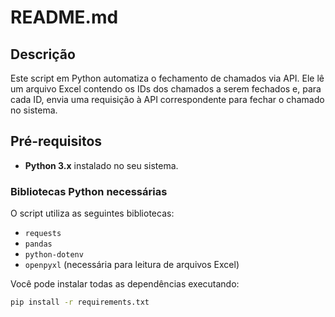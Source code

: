 # README.md

## Descrição

Este script em Python automatiza o fechamento de chamados via API. Ele lê um arquivo Excel contendo os IDs dos chamados a serem fechados e, para cada ID, envia uma requisição à API correspondente para fechar o chamado no sistema.

## Pré-requisitos

- **Python 3.x** instalado no seu sistema.

### Bibliotecas Python necessárias

O script utiliza as seguintes bibliotecas:

- `requests`
- `pandas`
- `python-dotenv`
- `openpyxl` (necessária para leitura de arquivos Excel)

Você pode instalar todas as dependências executando:

```bash
pip install -r requirements.txt

